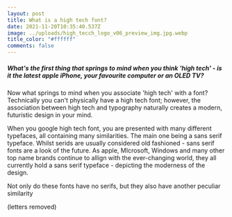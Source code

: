 ```yaml
---
layout: post
title: What is a high tech font?
date: 2021-11-20T10:35:40.537Z
image: ../uploads/high_tecch_logo_v06_preview_img.jpg.webp
title_color: "#ffffff"
comments: false
---
```

##### What's the first thing that springs to mind when you think 'high tech' - is it the latest apple iPhone, your favourite computer or an OLED TV?

Now what springs to mind when you associate 'high tech' with a font? Technically you can't physically have a high tech font; however, the association between high tech and typography naturally creates a modern, futuristic design in your mind.

When you google high tech font, you are presented with many different typefaces, all containing many similarities. The main one being a sans serif typeface. Whilst serids are usually considered old fashioned - sans serif fonts are a look of the future. As apple, MIcrosoft, Windows and many other top name brands continue to allign with the ever-changing world, they all currently hold a sans serif typeface - depicting the moderness of the design.

Not only do these fonts have no serifs, but they also have another peculiar similarity 

(letters removed)